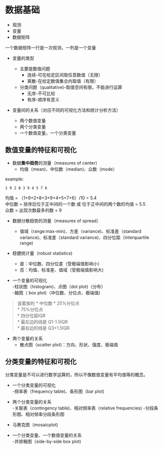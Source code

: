 # 数据基础 #
* 观测  
* 变量  
* 数据矩阵  

一个数据矩阵一行是一次观测，一列是一个变量  

* 变量的类型  
	* 主要是数值问题  
		* 连续-可在给定区间取任意数值（无限）  
		* 离散-在给定数值集合内取值（有限）  
	* 分类问题（qualitative)-取值空间有限，不能进行运算  
		* 无序-不可比较  
		* 有序-顺序有意义  

* 变量间的关系（对应不同的可视化方法和统计分析方法）  
	* 两个数值变量  
	* 两个分类变量  
	* 一个数值变量，一个分类变量  

## 数值变量的特征和可视化 ##

* 数据**集中趋势**的测量（measures of center）
	* 均值（mean)、中位数（median)、众数（mode）  

example:
	 
 	1 9 2 8 3 9 4 5 7 6 

均值 = （1+9+2+8+3+9+4+5+7+6）/10 = 5.4  
中位数 = 排序后位于正中间的一个数 或 位于正中间的两个数的均值 = 5.5  
众数 = 出现次数最多的数 = 9 

* 数据分散趋势的测量（measures of spread）  
	* 值域（range:max-min)、方差（variance)、标准差（standard variance)、标准差（standard variance)、四分位距（interquartile range)  

* 稳健统计量（robust statistics)  
	* 是：中位数、四分位差（受极端值影响小）  
	* 否：均值、标准差、值域（受极端值影响大)

* 一个变量的可视化  
 -柱状图（histogram)、点图（dot plot)（分布）  
 -箱图（ box plot)（中位数、分位点、极端值)  
> 竖着放的
	* 中位数
	* 25%分位点  
	* 75%分位点  
	* 四分位距IQR  
	* 最左边的线是 Q1-1.5IQR  
	* 最右边的线是 Q3+1.5IQR  


* 两个变量的关系  
	* 散点图（scatter plot)：方向、形状、强度、极端值  


## 分类变量的特征和可视化 ##

分类变量是不可以进行数学运算的，所以不像数值变量有平均值等的概念。

* 一个分类变量的可视化  
 -频率表（frequency table)、条形图（bar plot)  

* 两个分类变量的关系  
 -关联表（contingency table)、相对频率表（relative frequencies)
 -分段条形图、相对频率分段条形图  
 - 马赛克图（mosaicplot)

* 一个分类变量、一个数值变量的关系   
 -并排箱图（side-by-side box plot)  

















 





